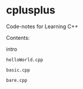 # cplusplus
Code-notes for Learning C++

Contents:

  intro
  
    helloWorld.cpp
    
    basic.cpp
    
    bare.cpp
    

